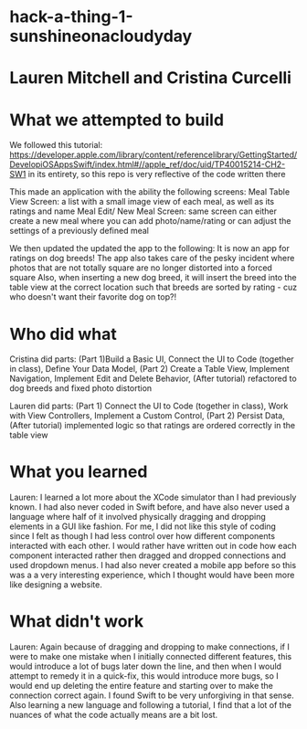 # hack-a-thing-1-sunshineonacloudyday
# Lauren Mitchell and Cristina Curcelli

# What we attempted to build
We followed this tutorial: https://developer.apple.com/library/content/referencelibrary/GettingStarted/DevelopiOSAppsSwift/index.html#//apple_ref/doc/uid/TP40015214-CH2-SW1 in its entirety, so this repo is very reflective of the code written there

This made an application with the ability the following screens:
Meal Table View Screen: a list with a small image view of each meal, as well as its ratings and name
Meal Edit/ New Meal Screen: same screen can either create a new meal where you can add photo/name/rating or can adjust the settings of a previously defined meal

We then updated the updated the app to the following:
It is now an app for ratings on dog breeds!
The app also takes care of the pesky incident where photos that are not totally square are no longer distorted into a forced square
Also, when inserting a new dog breed, it will insert the breed into the table view at the correct location such that breeds are sorted by rating - cuz who doesn't want their favorite dog on top?!

# Who did what

Cristina did parts: (Part 1)Build a Basic UI, Connect the UI to Code (together in class), Define Your Data Model, (Part 2) Create a Table View, Implement Navigation, Implement Edit and Delete Behavior, (After tutorial) refactored to dog breeds and fixed photo distortion

Lauren did parts: (Part 1) Connect the UI to Code (together in class), Work with View Controllers, Implement a Custom Control, (Part 2) Persist Data, (After tutorial) implemented logic so that ratings are ordered correctly in the table view

# What you learned
Lauren: I learned a lot more about the XCode simulator than I had previously known. I had also never coded in Swift before, and have also never used a language where half of it involved physically dragging and dropping elements in a GUI like fashion. For me, I did not like this style of coding since I felt as though I had less control over how different components interacted with each other. I would rather have written out in code how each component interacted rather then dragged and dropped connections and used dropdown menus. I had also never created a mobile app before so this was a a very interesting experience, which I thought would have been more like designing a website.

# What didn't work
Lauren: Again because of dragging and dropping to make connections, if I were to make one mistake when I initially connected different features, this would introduce a lot of bugs later down the line, and then when I would attempt to remedy it in a quick-fix, this would introduce more bugs, so I would end up deleting the entire feature and starting over to make the connection correct again. I found Swift to be very unforgiving in that sense. Also learning a new language and following a tutorial, I find that a lot of the nuances of what the code actually means are a bit lost.
